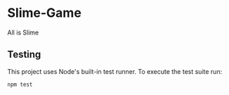 # Slime-Game
All is Slime

## Testing

This project uses Node's built-in test runner. To execute the test suite run:

```bash
npm test
```

